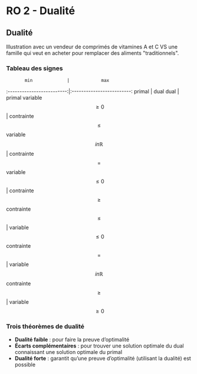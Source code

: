 # RO 2 - Dualité

## Dualité

Illustration avec un vendeur de comprimés de vitamines A et C VS une famille qui veut en acheter pour remplacer des aliments "traditionnels".

### Tableau des signes

           min             |            max
:-------------------------:|:-------------------------:
          primal           |            dual
           dual            |           primal
     variable $$≥ 0$$      |      contrainte $$≤$$
variable $$in \mathbb{R}$$ |      contrainte $$=$$
     variable $$≤ 0$$      |      contrainte $$≥$$
     contrainte $$≤$$      |      variable $$≤ 0$$
     contrainte $$=$$      | variable $$in \mathbb{R}$$
     contrainte $$≥$$      |      variable $$≥ 0$$

### Trois théorèmes de dualité

- **Dualité faible** : pour faire la preuve d’optimalité
- **Écarts complémentaires** : pour trouver une solution optimale du dual connaissant une solution optimale du primal
- **Dualité forte** : garantit qu’une preuve d’optimalité (utilisant la dualité) est possible
